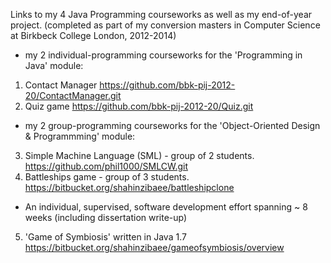 Links to my 4 Java Programming courseworks as well as my end-of-year project.
(completed as part of my conversion masters in Computer Science at Birkbeck College London, 2012-2014)


* my 2 individual-programming courseworks for the 'Programming in Java' module:

1. Contact Manager												https://github.com/bbk-pij-2012-20/ContactManager.git
2. Quiz	game													https://github.com/bbk-pij-2012-20/Quiz.git


* my 2 group-programming courseworks for the 'Object-Oriented Design & Programmming' module:

3. Simple Machine Language (SML)	- group of 2 students.		https://github.com/phil1000/SMLCW.git
4. Battleships game 				- group of 3 students.		https://bitbucket.org/shahinzibaee/battleshipclone


* An individual, supervised, software development effort spanning ~ 8 weeks (including dissertation write-up)

5. 'Game of Symbiosis'	written in Java 1.7							https://bitbucket.org/shahinzibaee/gameofsymbiosis/overview